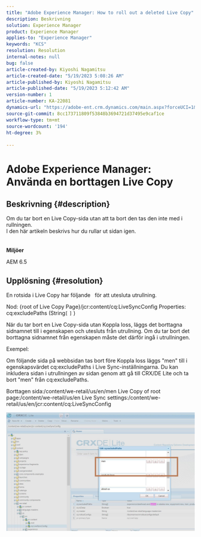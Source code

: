 ```yaml
---
title: "Adobe Experience Manager: How to roll out a deleted Live Copy"
description: Beskrivning
solution: Experience Manager
product: Experience Manager
applies-to: "Experience Manager"
keywords: "KCS"
resolution: Resolution
internal-notes: null
bug: false
article-created-by: Kiyoshi Nagamitsu
article-created-date: "5/19/2023 5:08:26 AM"
article-published-by: Kiyoshi Nagamitsu
article-published-date: "5/19/2023 5:12:42 AM"
version-number: 1
article-number: KA-22081
dynamics-url: "https://adobe-ent.crm.dynamics.com/main.aspx?forceUCI=1&pagetype=entityrecord&etn=knowledgearticle&id=287f6e2a-03f6-ed11-8848-6045bd006295"
source-git-commit: 8cc173711809f53848b3694721d37495e9caf1ce
workflow-type: tm+mt
source-wordcount: '194'
ht-degree: 3%

---
```


# Adobe Experience Manager: Använda en borttagen Live Copy

## Beskrivning {#description}

Om du tar bort en Live Copy-sida utan att ta bort den tas den inte med i rullningen.
<br>I den här artikeln beskrivs hur du rullar ut sidan igen.<br><br><br>
<b>Miljöer</b>

AEM 6.5


## Upplösning {#resolution}


En rotsida i Live Copy har följande &#x200B; &#x200B; för att utesluta utrullning.

Nod: {root of Live Copy Page}/jcr:content/cq:LiveSyncConfig Properties: cq:excludePaths (String`[` `]` )

När du tar bort en Live Copy-sida utan Koppla loss, läggs det borttagna sidnamnet till i egenskapen och utesluts från utrullning.
Om du tar bort det borttagna sidnamnet från egenskapen måste det därför ingå i utrullningen.

Exempel:

Om följande sida på webbsidan tas bort före Koppla loss läggs &quot;men&quot; till i egenskapsvärdet cq:excludePaths i Live Sync-inställningarna.
Du kan inkludera sidan i utrullningen av sidan genom att gå till CRX/DE Lite och ta bort &quot;men&quot; från cq:excludePaths.

Borttagen sida:/content/we-retail/us/en/men Live Copy of root page:/content/we-retail/us/en Live Sync settings:/content/we-retail/us/en/jcr:content/cq:LiveSyncConfig

![](assets/a7eb936c-03f6-ed11-8848-6045bd006295.png)
